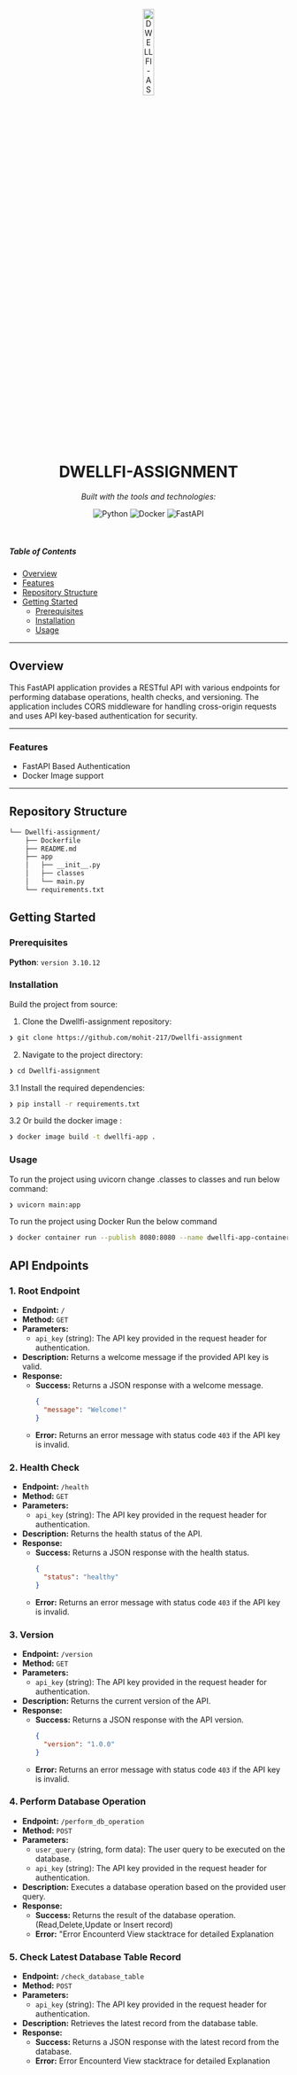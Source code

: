 <p align="center">
  <img src="https://img.icons8.com/?size=512&id=55494&format=png" width="20%" alt="DWELLFI-ASSIGNMENT-logo">
</p>
<p align="center">
    <h1 align="center">DWELLFI-ASSIGNMENT</h1>
</p>
<p align="center">
		<em>Built with the tools and technologies:</em>
</p>
<p align="center">
	<img src="https://img.shields.io/badge/Python-3776AB.svg?style=flat&logo=Python&logoColor=white" alt="Python">
	<img src="https://img.shields.io/badge/Docker-2496ED.svg?style=flat&logo=Docker&logoColor=white" alt="Docker">
	<img src="https://img.shields.io/badge/FastAPI-009688.svg?style=flat&logo=FastAPI&logoColor=white" alt="FastAPI">
</p>

<br>

#####  Table of Contents

- [ Overview](#-overview)
- [ Features](#-features)
- [ Repository Structure](#-repository-structure)
- [ Getting Started](#-getting-started)
    - [ Prerequisites](#-prerequisites)
    - [ Installation](#-installation)
    - [ Usage](#-usage)
---

##  Overview

<p> This FastAPI application provides a RESTful API with various endpoints for performing database operations, health checks, and versioning. The application includes CORS middleware for handling cross-origin requests and uses API key-based authentication for security.</p>

---

### Features

- FastAPI Based Authentication
- Docker Image support


---

##  Repository Structure

```sh
└── Dwellfi-assignment/
    ├── Dockerfile
    ├── README.md
    ├── app
    │   ├── __init__.py
    │   ├── classes
    │   └── main.py
    └── requirements.txt
```

##  Getting Started

###  Prerequisites

**Python**: `version 3.10.12`

###  Installation

Build the project from source:

1. Clone the Dwellfi-assignment repository:
```sh
❯ git clone https://github.com/mohit-217/Dwellfi-assignment
```

2. Navigate to the project directory:
```sh
❯ cd Dwellfi-assignment
```

3.1 Install the required dependencies:
```sh
❯ pip install -r requirements.txt
```
3.2 Or build the docker image :
```sh
❯ docker image build -t dwellfi-app .
```

###  Usage

To run the project using uvicorn change .classes to classes and run below command:

```sh
❯ uvicorn main:app
```
To run the project using Docker Run the below command
```sh
❯ docker container run --publish 8080:8080 --name dwellfi-app-container dwellfi-app
```

## API Endpoints

### 1. Root Endpoint
- **Endpoint:** `/`
- **Method:** `GET`
- **Parameters:**
  - `api_key` (string): The API key provided in the request header for authentication.
- **Description:** Returns a welcome message if the provided API key is valid.
- **Response:** 
  - **Success:** Returns a JSON response with a welcome message. 
    ```json
    {
      "message": "Welcome!"
    }
    ```
  - **Error:** Returns an error message with status code `403` if the API key is invalid.

### 2. Health Check
- **Endpoint:** `/health`
- **Method:** `GET`
- **Parameters:**
  - `api_key` (string): The API key provided in the request header for authentication.
- **Description:** Returns the health status of the API.
- **Response:**
  - **Success:** Returns a JSON response with the health status. 
    ```json
    {
      "status": "healthy"
    }
    ```
  - **Error:** Returns an error message with status code `403` if the API key is invalid.

### 3. Version
- **Endpoint:** `/version`
- **Method:** `GET`
- **Parameters:**
  - `api_key` (string): The API key provided in the request header for authentication.
- **Description:** Returns the current version of the API.
- **Response:**
  - **Success:** Returns a JSON response with the API version.
    ```json
    {
      "version": "1.0.0"
    }
    ```
  - **Error:** Returns an error message with status code `403` if the API key is invalid.

### 4. Perform Database Operation
- **Endpoint:** `/perform_db_operation`
- **Method:** `POST`
- **Parameters:**
  - `user_query` (string, form data): The user query to be executed on the database.
  - `api_key` (string): The API key provided in the request header for authentication.
- **Description:** Executes a database operation based on the provided user query.
- **Response:**
  - **Success:** Returns the result of the database operation.(Read,Delete,Update or Insert record)
  - **Error:** "Error Encounterd View stacktrace for detailed Explanation

### 5. Check Latest Database Table Record
- **Endpoint:** `/check_database_table`
- **Method:** `POST`
- **Parameters:**
  - `api_key` (string): The API key provided in the request header for authentication.
- **Description:** Retrieves the latest record from the database table.
- **Response:**
  - **Success:** Returns a JSON response with the latest record from the database.
  - **Error:** Error Encounterd View stacktrace for detailed Explanation






